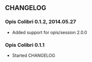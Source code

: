 CHANGELOG
-----------

### Opis Colibri 0.1.2, 2014.05.27

* Added support for opis/session 2.0.0

### Opis Colibri 0.1.1

* Started CHANGELOG
